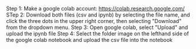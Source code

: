 Step 1: Make a google colab account: https://colab.research.google.com/
STep 2: Download both files (csv and ipynb) by selecting the file name, and click the three dots in the upper right corner, then selecting "Download" from the dropdown menu.
Step 3: Open google colab, select "Upload" and upload the ipynb file
Step 4: Select the folder image on the lefthand side of the google colab notebook and upload the csv file into the notebook

